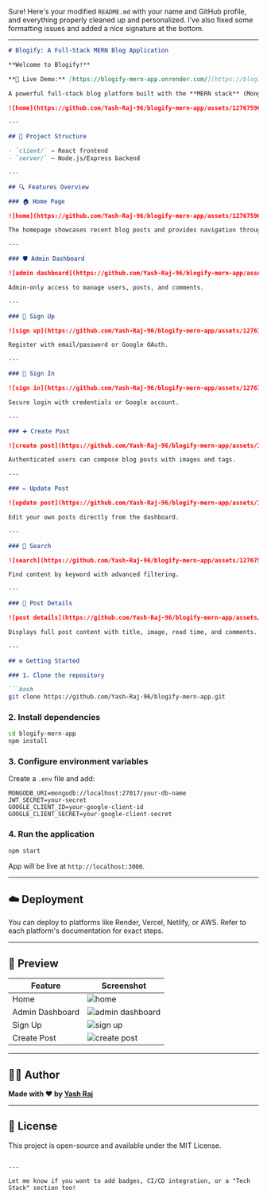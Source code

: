 Sure! Here's your modified `README.md` with your name and GitHub profile, and everything properly cleaned up and personalized. I’ve also fixed some formatting issues and added a nice signature at the bottom.

---

```markdown
# Blogify: A Full-Stack MERN Blog Application

**Welcome to Blogify!**

**🚀 Live Demo:** [https://blogify-mern-app.onrender.com/](https://blogify-mern-app.onrender.com/)

A powerful full-stack blog platform built with the **MERN stack** (MongoDB, Express.js, React.js, Node.js). Blogify delivers a clean, responsive interface with secure authentication and rich blogging features.

![home](https://github.com/Yash-Raj-96/blogify-mern-app/assets/127675963/6b489d07-e437-46fd-b8e0-e1a3b4b12340)

---

## 🧩 Project Structure

- `client/` – React frontend
- `server/` – Node.js/Express backend

---

## 🔍 Features Overview

### 🏠 Home Page

![home](https://github.com/Yash-Raj-96/blogify-mern-app/assets/127675963/6b489d07-e437-46fd-b8e0-e1a3b4b12340)

The homepage showcases recent blog posts and provides navigation throughout the app.

---

### 🛡️ Admin Dashboard

![admin dashboard](https://github.com/Yash-Raj-96/blogify-mern-app/assets/127675963/1aa4730c-56d8-4154-b052-1281d9777272)

Admin-only access to manage users, posts, and comments.

---

### 📝 Sign Up

![sign up](https://github.com/Yash-Raj-96/blogify-mern-app/assets/127675963/2bd89955-1784-404d-955b-00be95086768)

Register with email/password or Google OAuth.

---

### 🔐 Sign In

![sign in](https://github.com/Yash-Raj-96/blogify-mern-app/assets/127675963/229c9856-1726-4fae-880e-7b341d508e89)

Secure login with credentials or Google account.

---

### ➕ Create Post

![create post](https://github.com/Yash-Raj-96/blogify-mern-app/assets/127675963/fce79afc-4fb8-4f90-b367-ac248c2659a8)

Authenticated users can compose blog posts with images and tags.

---

### ✏️ Update Post

![update post](https://github.com/Yash-Raj-96/blogify-mern-app/assets/127675963/6058276a-e503-4a31-b09b-896429592732)

Edit your own posts directly from the dashboard.

---

### 🔎 Search

![search](https://github.com/Yash-Raj-96/blogify-mern-app/assets/127675963/cdffcf1b-b5e2-4035-b0ad-ef8e12cf3f4f)

Find content by keyword with advanced filtering.

---

### 📄 Post Details

![post details](https://github.com/Yash-Raj-96/blogify-mern-app/assets/127675963/e7807289-656c-4726-ad49-199968a3d45f)

Displays full post content with title, image, read time, and comments.

---

## ⚙️ Getting Started

### 1. Clone the repository

```bash
git clone https://github.com/Yash-Raj-96/blogify-mern-app.git
```

### 2. Install dependencies

```bash
cd blogify-mern-app
npm install
```

### 3. Configure environment variables

Create a `.env` file and add:

```env
MONGODB_URI=mongodb://localhost:27017/your-db-name
JWT_SECRET=your-secret
GOOGLE_CLIENT_ID=your-google-client-id
GOOGLE_CLIENT_SECRET=your-google-client-secret
```

### 4. Run the application

```bash
npm start
```

App will be live at `http://localhost:3000`.

---

## ☁️ Deployment

You can deploy to platforms like Render, Vercel, Netlify, or AWS. Refer to each platform's documentation for exact steps.

---

## 📸 Preview

| Feature | Screenshot |
|--------|------------|
| Home | ![home](https://github.com/Yash-Raj-96/blogify-mern-app/assets/127675963/6b489d07-e437-46fd-b8e0-e1a3b4b12340) |
| Admin Dashboard | ![admin dashboard](https://github.com/Yash-Raj-96/blogify-mern-app/assets/127675963/1aa4730c-56d8-4154-b052-1281d9777272) |
| Sign Up | ![sign up](https://github.com/Yash-Raj-96/blogify-mern-app/assets/127675963/2bd89955-1784-404d-955b-00be95086768) |
| Create Post | ![create post](https://github.com/Yash-Raj-96/blogify-mern-app/assets/127675963/fce79afc-4fb8-4f90-b367-ac248c2659a8) |

---

## 🧑‍💻 Author

**Made with ❤️ by [Yash Raj](https://github.com/Yash-Raj-96)**

---

## 📄 License

This project is open-source and available under the MIT License.
```

---

Let me know if you want to add badges, CI/CD integration, or a "Tech Stack" section too!
